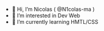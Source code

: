 - 👋 Hi, I’m Nicolas ( @N1colas-ma )
- 👀 I’m interested in Dev Web
- 🌱 I’m currently learning HMTL/CSS

<!---
N1colas-ma/N1colas-ma is a ✨ special ✨ repository because its `README.md` (this file) appears on your GitHub profile.
You can click the Preview link to take a look at your changes.
--->
